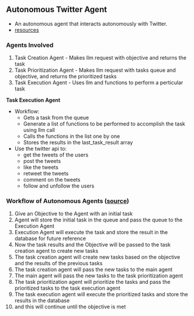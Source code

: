 ## Autonomous Twitter Agent
- An autonomous agent that interacts autonomously with Twitter.
- [resources](https://www.perplexity.ai/search/explain-the-working-of-autonom-Dlf8v61NRwSg4IINbpNs.Q?0=r)

### Agents Involved
1. Task Creation Agent - Makes llm request with objective and returns the task
2. Task Prioritization Agent - Makes llm request with tasks queue and objective, and returns the prioritized tasks
3. Task Execution Agent - Uses llm and functions to perform a perticular task

**Task Execution Agent**<br>
- Workflow:
    - Gets a task from the queue
    - Generate a list of functions to be performed to accomplish the task using llm call
    - Calls the functions in the list one by one
    - Stores the results in the last_task_result array
- Use the twitter api to:
    - get the tweets of the users
    - post the tweets
    - like the tweets
    - retweet the tweets
    - comment on the tweets
    - follow and unfollow the users

### Workflow of Autonomous Agents ([source](https://resources.parcha.com/deep-dive-part-2-how-does-babyagi/))
1. Give an Objective to the Agent with an initial task
2. Agent will store the initial task in the queue and pass the queue to the Execution Agent
3. Execution Agent will execute the task and store the result in the database for future reference
4. Now the task results and the Objective will be passed to the task creation agent to create new tasks
5. The task creation agent will create new tasks based on the objective and the results of the previous tasks
6. The task creation agent will pass the new tasks to the main agent
7. The main agent will pass the new tasks to the task prioritization agent
8. The task prioritization agent will prioritize the tasks and pass the prioritized tasks to the task execution agent
9. The task execution agent will execute the prioritized tasks and store the results in the database
10. and this will continue until the objective is met

